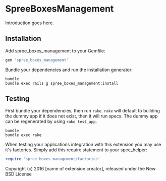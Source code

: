 SpreeBoxesManagement
====================

Introduction goes here.

Installation
------------

Add spree_boxes_management to your Gemfile:

```ruby
gem 'spree_boxes_management'
```

Bundle your dependencies and run the installation generator:

```shell
bundle
bundle exec rails g spree_boxes_management:install
```

Testing
-------

First bundle your dependencies, then run `rake`. `rake` will default to building the dummy app if it does not exist, then it will run specs. The dummy app can be regenerated by using `rake test_app`.

```shell
bundle
bundle exec rake
```

When testing your applications integration with this extension you may use it's factories.
Simply add this require statement to your spec_helper:

```ruby
require 'spree_boxes_management/factories'
```

Copyright (c) 2016 [name of extension creator], released under the New BSD License
